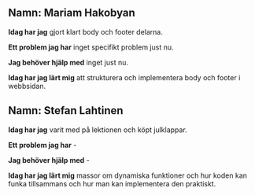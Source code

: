 ## Namn: Mariam Hakobyan
**Idag har jag** gjort klart body och footer delarna.

**Ett problem jag har**  inget specifikt problem just nu.

**Jag behöver hjälp med** inget just nu.

**Idag har jag lärt mig**  att strukturera och implementera body och footer i webbsidan.


## Namn: Stefan Lahtinen
**Idag har jag** varit med på lektionen och köpt julklappar.

**Ett problem jag har**  -

**Jag behöver hjälp med** -

**Idag har jag lärt mig**  massor om dynamiska funktioner och hur koden kan funka tillsammans och hur man kan implementera den praktiskt.